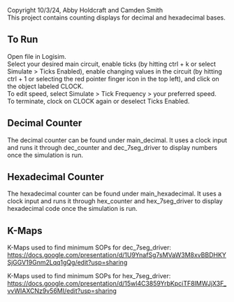 Copyright 10/3/24, Abby Holdcraft and Camden Smith  
This project contains counting displays for decimal and hexadecimal bases.

## To Run
Open file in Logisim.  
Select your desired main circuit, enable ticks (by hitting ctrl + k or select Simulate > Ticks Enabled), enable changing values in the circuit (by hitting ctrl + 1 or selecting the red pointer finger icon in the top left), and click on the object labeled CLOCK.  
To edit speed, select Simulate > Tick Frequency > your preferred speed.  
To terminate, clock on CLOCK again or deselect Ticks Enabled.  

## Decimal Counter
The decimal counter can be found under main_decimal. It uses a clock input and runs it through dec_counter and dec_7seg_driver to display numbers once the simulation is run. 
## Hexadecimal Counter
The hexadecimal counter can be found under main_hexadecimal. It uses a clock input and runs it through hex_counter and hex_7seg_driver to display hexadecimal code once the simulation is run.


## K-Maps
K-Maps used to find minimum SOPs for dec_7seg_driver:  
https://docs.google.com/presentation/d/1U9YnafSg7sMVaW3M8xvBBDHKYSjGGV19Gnm2Lqq1gQg/edit?usp=sharing  
  
K-Maps used to find minimum SOPs for hex_7seg_driver:  
https://docs.google.com/presentation/d/15wl4C3859YrbKpciTF8IMWJjX3F_vvWIAXCNz9v56MI/edit?usp=sharing